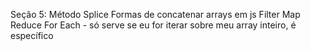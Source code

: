 Seção 5:
Método Splice
Formas de concatenar arrays em js
Filter
Map
Reduce
For Each - só serve se eu for iterar sobre meu array inteiro, é específico
